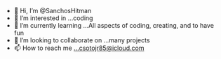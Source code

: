- 👋 Hi, I’m @SanchosHitman
- 👀 I’m interested in ...coding 
- 🌱 I’m currently learning ...All aspects of coding, creating, and to have fun
- 💞️ I’m looking to collaborate on ...many projects 
- 📫 How to reach me ...csotojr85@icloud.com

<!---
SanchosHitman/SanchosHitman is a ✨ special ✨ repository because its `README.md` (this file) appears on your GitHub profile.
You can click the Preview link to take a look at your changes.
--->
